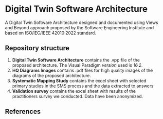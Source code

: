 # Digital Twin Software Architecture

A Digital Twin Software Architecture designed and documented using Views and Beyond approach proposed by the Software Engineering Institute and based on ISO/IEC/IEEE 42010:2022 standard.



## Repository structure
1. **Digital Twin Software Architecture** contains the .vpp file of the proposed architecture. The Visual Paradigm *version* used is *16.2*. 
2. **HQ Diagrams Images** contains .pdf files for high quality images of the diagrams of the proposed architecture.
3. **Systematic Mapping Study** contains the excel sheet with selected primary studies in the SMS process and the data extracted to answers 
4. **Validation survey** contains the excel sheet with results of the practitioners survey we conducted. Data have been anonymized.  

## References 